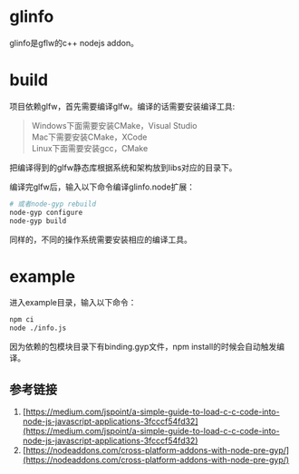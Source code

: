 # glinfo 

glinfo是gflw的c++ nodejs addon。

# build

项目依赖glfw，首先需要编译glfw。编译的话需要安装编译工具:

> Windows下面需要安装CMake，Visual Studio\
> Mac下需要安装CMake，XCode\
> Linux下面需要安装gcc，CMake

把编译得到的glfw静态库根据系统和架构放到libs对应的目录下。

编译完glfw后，输入以下命令编译glinfo.node扩展：
```bash
# 或者node-gyp rebuild
node-gyp configure
node-gyp build
```
同样的，不同的操作系统需要安装相应的编译工具。

# example

进入example目录，输入以下命令：
```bash
npm ci
node ./info.js
```
因为依赖的包模块目录下有binding.gyp文件，npm install的时候会自动触发编译。

## 参考链接

1. [https://medium.com/jspoint/a-simple-guide-to-load-c-c-code-into-node-js-javascript-applications-3fcccf54fd32](https://medium.com/jspoint/a-simple-guide-to-load-c-c-code-into-node-js-javascript-applications-3fcccf54fd32)
2. [https://nodeaddons.com/cross-platform-addons-with-node-pre-gyp/](https://nodeaddons.com/cross-platform-addons-with-node-pre-gyp/)